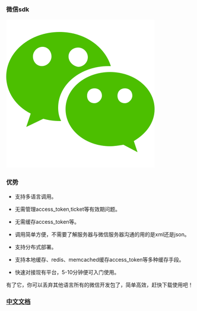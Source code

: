 ### 微信sdk

![images](./doc/weixin.svg)



### 优势

- 支持多语言调用。

- 无需管理access_token,ticket等有效期问题。

- 无需缓存access_token等。

- 调用简单方便，不需要了解服务器与微信服务器沟通的用的是xml还是json。

- 支持分布式部署。

- 支持本地缓存、redis、memcached缓存access_token等多种缓存手段。

- 快速对接现有平台，5-10分钟便可入门使用。



有了它，你可以丢弃其他语言所有的微信开发包了，简单高效，赶快下载使用吧！



### [中文文档](https://github.com/zouhuigang/weixinsdk/wiki)


